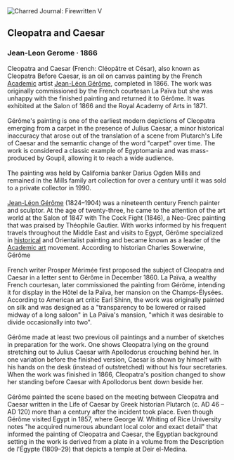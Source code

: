 <div class="artwork-of-the-day">
  <div class="container">
    <div class="img-wrapper">
      <img
        src="https://uploads8.wikiart.org/images/jean-leon-gerome/cleopatra-and-caesar.jpg!Large.jpg"
        alt="Charred Journal: Firewritten V" />
    </div>
    <div class="artwork-detail">
      <div class="artwork-origin"> 
        <h2 class="artwork-name">Cleopatra and Caesar</h2>
        <h3 class="artist">
          Jean-Leon Gerome
                    ·  1866
        </h3>
      </div>
      <p class="description">
        <span class="artwork-description-text ng-binding" ng-bind-html="viewModel.ArtworkOfTheDay.Description | unsafe">Cleopatra and Caesar (French: Cléopâtre et César), also known as Cleopatra Before Caesar, is an oil on canvas painting by the French <a target="_blank" href="/en/artists-by-art-movement/academic-art">Academic</a> artist <a target="_blank" href="/en/jean-leon-gerome">Jean-Léon Gérôme</a>, completed in 1866. The work was originally commissioned by the French courtesan La Païva but she was unhappy with the finished painting and returned it to Gérôme. It was exhibited at the Salon of 1866 and the Royal Academy of Arts in 1871.
<br>
<br>Gérôme's painting is one of the earliest modern depictions of Cleopatra emerging from a carpet in the presence of Julius Caesar, a minor historical inaccuracy that arose out of the translation of a scene from Plutarch's Life of Caesar and the semantic change of the word "carpet" over time. The work is considered a classic example of Egyptomania and was mass-produced by Goupil, allowing it to reach a wide audience.
<br>
<br>The painting was held by California banker Darius Ogden Mills and remained in the Mills family art collection for over a century until it was sold to a private collector in 1990.
<br>
<br><a target="_blank" href="/en/jean-leon-gerome">Jean-Léon Gérôme</a> (1824–1904) was a nineteenth century French painter and sculptor. At the age of twenty-three, he came to the attention of the art world at the Salon of 1847 with The Cock Fight (1846), a Neo-Grec painting that was praised by Théophile Gautier. With works informed by his frequent travels throughout the Middle East and visits to Egypt, Gérôme specialized in <a target="_blank" href="/en/paintings-by-genre/history-painting">historical</a> and Orientalist painting and became known as a leader of the <a target="_blank" href="/en/artists-by-art-movement/academic-art">Academic art</a> movement. According to historian Charles Sowerwine, Gérôme
<br>
<br>French writer Prosper Mérimée first proposed the subject of Cleopatra and Caesar in a letter sent to Gérôme in December 1860. La Païva, a wealthy French courtesan, later commissioned the painting from Gérôme, intending it for display in the Hôtel de la Païva, her mansion on the Champs-Élysées. According to American art critic Earl Shinn, the work was originally painted on silk and was designed as a "transparency to be lowered or raised midway of a long saloon" in La Païva's mansion, "which it was desirable to divide occasionally into two".
<br>
<br>Gérôme made at least two previous oil paintings and a number of sketches in preparation for the work. One shows Cleopatra lying on the ground stretching out to Julius Caesar with Apollodorus crouching behind her. In one variation before the finished version, Caesar is shown by himself with his hands on the desk (instead of outstretched) without his four secretaries. When the work was finished in 1866, Cleopatra's position changed to show her standing before Caesar with Apollodorus bent down beside her.
<br>
<br>Gérôme painted the scene based on the meeting between Cleopatra and Caesar written in the Life of Caesar by Greek historian Plutarch (c. AD 46 – AD 120) more than a century after the incident took place. Even though Gérôme visited Egypt in 1857, where George W. Whiting of Rice University notes "he acquired numerous abundant local color and exact detail" that informed the painting of Cleopatra and Caesar, the Egyptian background setting in the work is derived from a plate in a volume from the Description de l'Égypte (1809–29) that depicts a temple at Deir el-Medina.</span>
                        <div class="text-shadow-container" ng-show="showShadow" style=""></div>
      </p>
    </div>
  </div>

</div>
